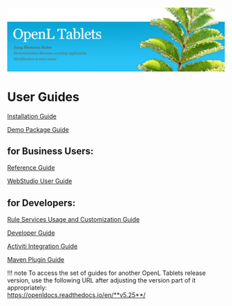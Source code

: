 ![](img/OpenLHome.png)

# User Guides


[Installation Guide](documentation/guides/installation_guide.md)

[Demo Package Guide](documentation/guides/demo_package_guide.md)

## for Business Users:

[Reference Guide](documentation/guides/reference_guide.md)

[WebStudio User Guide](documentation/guides/webstudio_user_guide.md)

## for Developers:

[Rule Services Usage and Customization Guide](documentation/guides/rule_services_usage_and_customization_guide.md)

[Developer Guide](documentation/guides/developer_guide.md)

[Activiti Integration Guide](ddocumentation/guides/activiti_integration_guide.md)

[Maven Plugin Guide](documentation/guides/maven_plugin_guide.md)

!!! note
	To access the set of guides for another OpenL Tablets release version, use the following URL after adjusting the version part of it appropriately:<br>
	https://openldocs.readthedocs.io/en/**v5.25**/
